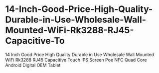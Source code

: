 # 14-Inch-Good-Price-High-Quality-Durable-in-Use-Wholesale-Wall-Mounted-WiFi-Rk3288-RJ45-Capacitive-To
14 Inch Good Price High Quality Durable in Use Wholesale Wall Mounted WiFi Rk3288 RJ45 Capacitive Touch IPS Screen Poe NFC Quad Core Android Digital OEM Tablet
